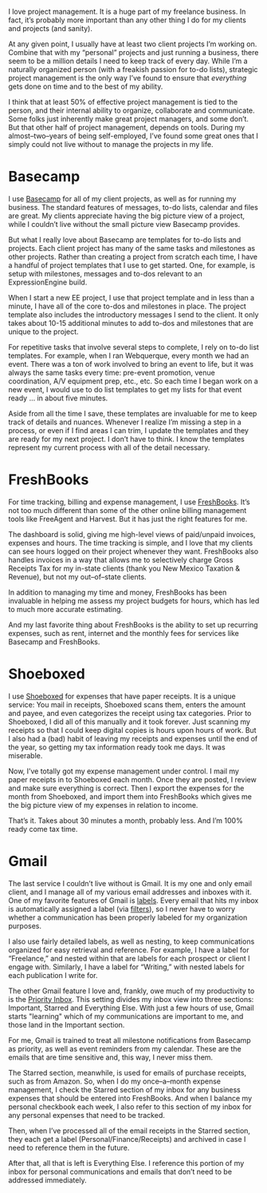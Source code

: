 

I love project management. It is a huge part of my freelance business. In fact, it’s probably more
important than any other thing I do for my clients and projects (and sanity).

At any given point, I usually have at least two client projects I’m working on. Combine that with my
“personal” projects and just running a business, there seem to be a million details I need to keep
track of every day. While I’m a naturally organized person (with a freakish passion for to-do lists),
strategic project management is the only way I’ve found to ensure that *everything* gets done on time
and to the best of my ability.

I think that at least 50% of effective project management is tied to the person, and their internal ability to
organize, collaborate and communicate. Some folks just inherently make great project managers, and some
don’t. But that other half of project management, depends on tools. During my
almost–two–years of being self-employed, I’ve found some great ones that I simply could not
live without to manage the projects in my life.

# Basecamp

I use [Basecamp](http://basecamp.com/) for all of my client projects, as well as for running my business. The
standard features of messages, to-do lists, calendar and files are great. My clients appreciate having the big
picture view of a project, while I couldn’t live without the small picture view Basecamp provides.

But what I really love about Basecamp are templates for to-do lists and projects. Each client project has many
of the same tasks and milestones as other projects. Rather than creating a project from scratch each time, I
have a handful of project templates that I use to get started. One, for example, is setup with milestones,
messages and to-dos relevant to an ExpressionEngine build.

When I start a new EE project, I use that project template and in less than a minute, I have all of the core
to-dos and milestones in place. The project template also includes the introductory messages I send to the
client. It only takes about 10-15 additional minutes to add to-dos and milestones that are unique to the
project.

For repetitive tasks that involve several steps to complete, I rely on to-do list templates. For example, when
I ran Webquerque, every month we had an event. There was a ton of work involved to bring an event to life, but
it was always the same tasks every time: pre-event promotion, venue coordination, A/V equipment prep, etc.,
etc. So each time I began work on a new event, I would use to do list templates to get my lists for that event
ready … in about five minutes.

Aside from all the time I save, these templates are invaluable for me to keep track of details and nuances.
Whenever I realize I’m missing a step in a process, or even if I find areas I can trim, I update the
templates and they are ready for my next project. I don’t have to think. I know the templates represent
my current process with all of the detail necessary.

# FreshBooks

For time tracking, billing and expense management, I use [FreshBooks](http://www.freshbooks.com/). It’s
not too much different than some of the other online billing management tools like FreeAgent and Harvest. But
it has just the right features for me.

The dashboard is solid, giving me high-level views of paid/unpaid invoices, expenses and hours. The time
tracking is simple, and I love that my clients can see hours logged on their project whenever they want.
FreshBooks also handles invoices in a way that allows me to selectively charge Gross Receipts Tax for my
in-state clients (thank you New Mexico Taxation & Revenue), but not my out–of–state
clients.

In addition to managing my time and money, FreshBooks has been invaluable in helping me assess my project
budgets for hours, which has led to much more accurate estimating.

And my last favorite thing about FreshBooks is the ability to set up recurring expenses, such as rent,
internet and the monthly fees for services like Basecamp and FreshBooks.

# Shoeboxed

I use [Shoeboxed](http://www.shoeboxed.com/) for expenses that have paper receipts. It is a unique service:
You mail in receipts, Shoeboxed scans them, enters the amount and payee, and even categorizes the receipt
using tax categories. Prior to Shoeboxed, I did all of this manually and it took forever. Just scanning my
receipts so that I could keep digital copies is hours upon hours of work. But I also had a (bad) habit of
leaving my receipts and expenses until the end of the year, so getting my tax information ready took me days.
It was miserable.

Now, I’ve totally got my expense management under control. I mail my paper receipts in to Shoeboxed each
month. Once they are posted, I review and make sure everything is correct. Then I export the expenses for the
month from Shoeboxed, and import them into FreshBooks which gives me the big picture view of my expenses in
relation to income.

That’s it. Takes about 30 minutes a month, probably less. And I’m 100% ready come tax time.

# Gmail

The last service I couldn’t live without is Gmail. It is my one and only email client, and I manage all
of my various email addresses and inboxes with it. One of my favorite features of Gmail is
[labels](http://support.google.com/mail/bin/answer.py?hl=en&answer=118708). Every email that hits my inbox
is automatically assigned a label (via
[filters](http://support.google.com/mail/bin/answer.py?hl=en&answer=6579)), so I never have to worry
whether a communication has been properly labeled for my organization purposes.

I also use fairly detailed labels, as well as nesting, to keep communications organized for easy retrieval and
reference. For example, I have a label for “Freelance,” and nested within that are labels for each
prospect or client I engage with. Similarly, I have a label for “Writing,” with nested labels for
each publication I write for.

The other Gmail feature I love and, frankly, owe much of my productivity to is the [Priority
Inbox](https://mail.google.com/mail/help/intl/en/priority-inbox.html). This setting divides my inbox view into
three sections: Important, Starred and Everything Else. With just a few hours of use, Gmail starts "learning"
which of my communications are important to me, and those land in the Important section.

For me, Gmail is trained to treat all milestone notifications from Basecamp as priority, as well as event
reminders from my calendar. These are the emails that are time sensitive and, this way, I never miss them.

The Starred section, meanwhile, is used for emails of purchase receipts, such as from Amazon. So, when I do my
once–a–month expense management, I check the Starred section of my inbox for any business expenses
that should be entered into FreshBooks. And when I balance my personal checkbook each week, I also refer to
this section of my inbox for any personal expenses that need to be tracked.

Then, when I’ve processed all of the email receipts in the Starred section, they each get a label
(Personal/Finance/Receipts) and archived in case I need to reference them in the future.

After that, all that is left is Everything Else. I reference this portion of my inbox for personal
communications and emails that don’t need to be addressed immediately.